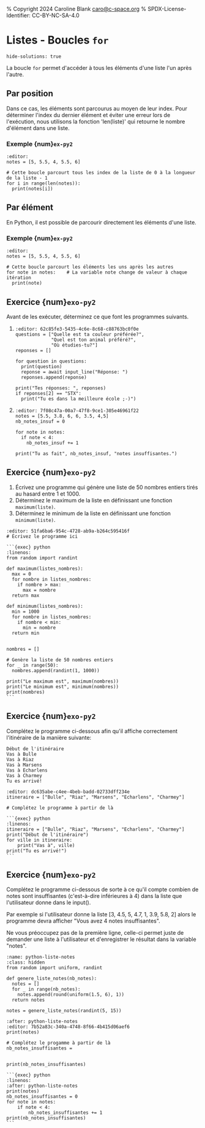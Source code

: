 % Copyright 2024 Caroline Blank <caro@c-space.org>
% SPDX-License-Identifier: CC-BY-NC-SA-4.0

# Listes - Boucles `for`

```{metadata}
hide-solutions: true
```

La boucle `for` permet d'accéder à tous les éléments d'une liste l'un après
l'autre.

## Par position

Dans ce cas, les éléments sont parcourus au moyen de leur index. Pour déterminer
l'index du dernier élément et éviter une erreur lors de l'exécution, nous
utilisons la fonction 'len(liste)' qui retourne le nombre d'élément dans une
liste.

### Exemple {num}`ex-py2`

```{exec} python
:editor:
notes = [5, 5.5, 4, 5.5, 6]

# Cette boucle parcourt tous les index de la liste de 0 à la longueur de la liste - 1
for i in range(len(notes)):
  print(notes[i])
```

## Par élément

En Python, il est possible de parcourir directement les éléments d'une liste.

### Exemple {num}`ex-py2`

```{exec} python
:editor:
notes = [5, 5.5, 4, 5.5, 6]

# Cette boucle parcourt les éléments les uns après les autres
for note in notes:    # La variable note change de valeur à chaque itération
  print(note)
```

## Exercice {num}`exo-py2`

Avant de les exécuter, déterminez ce que font les programmes suivants.

1.  ```{exec} python
    :editor: 62c85fe3-5435-4c6e-8c68-c88763bc0f0e
    questions = ["Quelle est ta couleur préférée?",
                 "Quel est ton animal préféré?",
                 "Où étudies-tu?"]
    reponses = []

    for question in questions:
      print(question)
      reponse = await input_line("Réponse: ")
      reponses.append(reponse)

    print("Tes réponses: ", reponses)
    if reponses[2] == "STX":
      print("Tu es dans la meilleure école ;-)")
    ```

2.  ```{exec} python
    :editor: 7f08c47a-00a7-47f8-9ce1-305e46961f22
    notes = [5.5, 3.8, 6, 6, 3.5, 4,5]
    nb_notes_insuf = 0

    for note in notes:
      if note < 4:
        nb_notes_insuf += 1

    print("Tu as fait", nb_notes_insuf, "notes insuffisantes.")
    ```

## Exercice {num}`exo-py2`

1. Écrivez une programme qui génère une liste de 50 nombres entiers tirés au
hasard entre 1 et 1000.
2. Déterminez le maximum de la liste en définissant une fonction
`maximum(liste)`.
3. Déterminez le minimum de la liste en définissant une fonction
`minimum(liste)`.

```{exec} python
:editor: 51fa6ba6-954c-4728-ab9a-b264c595416f
# Écrivez le programme ici
```

````{solution}
```{exec} python
:linenos:
from random import randint

def maximum(listes_nombres):
  max = 0
  for nombre in listes_nombres:
    if nombre > max:
      max = nombre
  return max

def minimum(listes_nombres):
  min = 1000
  for nombre in listes_nombres:
    if nombre < min:
      min = nombre
  return min


nombres = []

# Genère la liste de 50 nombres entiers
for _ in range(50):
  nombres.append(randint(1, 1000))

print("Le maximum est", maximum(nombres))
print("Le minimum est", minimum(nombres))
print(nombres)
```
````

## Exercice {num}`exo-py2`

Complétez le programme ci-dessous afin qu'il affiche correctement l'itinéraire
de la manière suivante:

```{code-block} text
Début de l'itinéraire
Vas à Bulle
Vas à Riaz
Vas à Marsens
Vas à Echarlens
Vas à Charmey
Tu es arrivé!
```

```{exec} python
:editor: dc635abe-c4ee-4beb-badd-02733dff234e
itineraire = ["Bulle", "Riaz", "Marsens", "Echarlens", "Charmey"]

# Complétez le programme à partir de là
```

````{solution}
```{exec} python
:linenos:
itineraire = ["Bulle", "Riaz", "Marsens", "Echarlens", "Charmey"]
print("Début de l'itinéraire")
for ville in itineraire:
    print("Vas à", ville)
print("Tu es arrivé!")
```
````

## Exercice {num}`exo-py2`

Complétez le programme ci-dessous de sorte à ce qu'il compte combien de notes
sont insuffisantes (c'est-à-dire inférieures à 4) dans la liste que
l'utilisateur donne dans le input().

Par exemple si l'utilisateur donne la liste [3, 4.5, 5, 4.7, 1, 3.9, 5.8, 2]
alors le programme devra afficher "Vous avez 4 notes insuffisantes".

Ne vous préoccupez pas de la première ligne, celle-ci permet juste de demander
une liste à l'utilisateur et d'enregistrer le résultat dans la variable "notes".

```{exec} python
:name: python-liste-notes
:class: hidden
from random import uniform, randint

def genere_liste_notes(nb_notes):
  notes = []
  for _ in range(nb_notes):
    notes.append(round(uniform(1.5, 6), 1))
  return notes

notes = genere_liste_notes(randint(5, 15))
```

```{exec} python
:after: python-liste-notes
:editor: 7b52a83c-340a-4748-8f66-4b415d06aef6
print(notes)

# Complétez le progamme à partir de là
nb_notes_insuffisantes =


print(nb_notes_insuffisantes)
```

````{solution}
```{exec} python
:linenos:
:after: python-liste-notes
print(notes)
nb_notes_insuffisantes = 0
for note in notes:
    if note < 4:
        nb_notes_insuffisantes += 1
print(nb_notes_insuffisantes)
```
````
